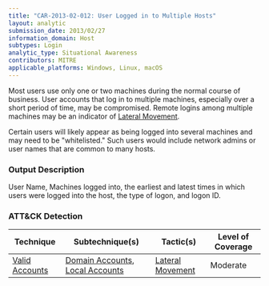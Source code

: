 ```yaml
---
title: "CAR-2013-02-012: User Logged in to Multiple Hosts"
layout: analytic
submission_date: 2013/02/27
information_domain: Host
subtypes: Login
analytic_type: Situational Awareness
contributors: MITRE
applicable_platforms: Windows, Linux, macOS
---
```


Most users use only one or two machines during the normal course of business. User accounts that log in to multiple machines, especially over a short period of time, may be compromised. Remote logins among multiple machines may be an indicator of [Lateral Movement](https://attack.mitre.org/tactics/TA0008).

Certain users will likely appear as being logged into several machines and may need to be "whitelisted." Such users would include network admins or user names that are common to many hosts.

### Output Description

User Name, Machines logged into, the earliest and latest times in which users were logged into the host, the type of logon, and logon ID.


### ATT&CK Detection

|Technique|Subtechnique(s)|Tactic(s)|Level of Coverage|
|---|---|---|---|
|[Valid Accounts](https://attack.mitre.org/techniques/T1078/)|[Domain Accounts](https://attack.mitre.org/techniques/T1078/002/), [Local Accounts](https://attack.mitre.org/techniques/T1078/003/)|[Lateral Movement](https://attack.mitre.org/tactics/TA0008/)|Moderate|




